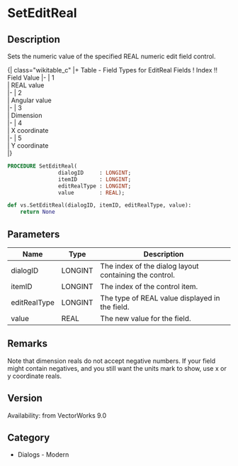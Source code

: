 # SetEditReal

## Description
Sets the numeric value of the specified REAL numeric edit field control.

{| class="wikitable_c"
|+ Table - Field Types for EditReal Fields
! Index !! Field Value
|- 
| 1  
| REAL value  
|-
| 2  
| Angular value  
|-
| 3  
| Dimension  
|-
| 4  
| X coordinate  
|-
| 5  
| Y coordinate  
|}

```pascal
PROCEDURE SetEditReal(
				dialogID     : LONGINT;
				itemID       : LONGINT;
				editRealType : LONGINT;
				value        : REAL);
```

```python
def vs.SetEditReal(dialogID, itemID, editRealType, value):
    return None
```

## Parameters
|Name|Type|Description|
|---|---|---|
|dialogID|LONGINT|The index of the dialog layout containing the control.|
|itemID|LONGINT|The index of the control item.|
|editRealType|LONGINT|The type of REAL value displayed in the field.|
|value|REAL|The new value for the field.|

## Remarks
Note that dimension reals do not accept negative numbers. If your field might contain negatives, and you still want the units mark to show, use x or y coordinate reals.

## Version
Availability: from VectorWorks 9.0

## Category
* Dialogs - Modern

